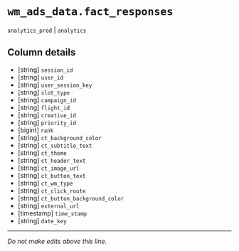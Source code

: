 # `wm_ads_data.fact_responses`
`analytics_prod` | `analytics`

## Column details
* [string]    `session_id`
* [string]    `user_id`
* [string]    `user_session_key`
* [string]    `slot_type`
* [string]    `campaign_id`
* [string]    `flight_id`
* [string]    `creative_id`
* [string]    `priority_id`
* [bigint]    `rank`
* [string]    `ct_background_color`
* [string]    `ct_subtitle_text`
* [string]    `ct_theme`
* [string]    `ct_header_text`
* [string]    `ct_image_url`
* [string]    `ct_button_text`
* [string]    `ct_wm_type`
* [string]    `ct_click_route`
* [string]    `ct_button_background_color`
* [string]    `external_url`
* [timestamp] `time_stamp`
* [string]    `date_key`

-------------------------------------------------------------------------------
*Do not make edits above this line.*
